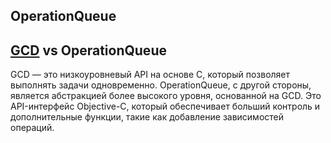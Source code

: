 ## OperationQueue

## [GCD](./GCD.md) vs OperationQueue

GCD — это низкоуровневый API на основе C, который позволяет выполнять задачи одновременно. OperationQueue, с другой стороны, является абстракцией более высокого уровня, основанной на GCD. Это API-интерфейс Objective-C, который обеспечивает больший контроль и дополнительные функции, такие как добавление зависимостей операций.




